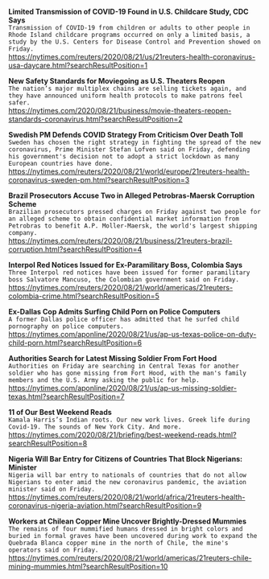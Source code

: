 **Limited Transmission of COVID-19 Found in U.S. Childcare Study, CDC Says**\
`Transmission of COVID-19 from children or adults to other people in Rhode Island childcare programs occurred on only a limited basis, a study by the U.S. Centers for Disease Control and Prevention showed on Friday.`\
https://nytimes.com/reuters/2020/08/21/us/21reuters-health-coronavirus-usa-daycare.html?searchResultPosition=1

**New Safety Standards for Moviegoing as U.S. Theaters Reopen**\
`The nation’s major multiplex chains are selling tickets again, and they have announced uniform health protocols to make patrons feel safer.`\
https://nytimes.com/2020/08/21/business/movie-theaters-reopen-standards-coronavirus.html?searchResultPosition=2

**Swedish PM Defends COVID Strategy From Criticism Over Death Toll**\
`Sweden has chosen the right strategy in fighting the spread of the new coronavirus, Prime Minister Stefan Lofven said on Friday, defending his government's decision not to adopt a strict lockdown as many European countries have done.`\
https://nytimes.com/reuters/2020/08/21/world/europe/21reuters-health-coronavirus-sweden-pm.html?searchResultPosition=3

**Brazil Prosecutors Accuse Two in Alleged Petrobras-Maersk Corruption Scheme**\
`Brazilian prosecutors pressed charges on Friday against two people for an alleged scheme to obtain confidential market information from Petrobras to benefit A.P. Moller-Maersk, the world's largest shipping company.`\
https://nytimes.com/reuters/2020/08/21/business/21reuters-brazil-corruption.html?searchResultPosition=4

**Interpol Red Notices Issued for Ex-Paramilitary Boss, Colombia Says**\
`Three Interpol red notices have been issued for former paramilitary boss Salvatore Mancuso, the Colombian government said on Friday.`\
https://nytimes.com/reuters/2020/08/21/world/americas/21reuters-colombia-crime.html?searchResultPosition=5

**Ex-Dallas Cop Admits Surfing Child Porn on Police Computers**\
`A former Dallas police officer has admitted that he surfed child pornography on police computers.`\
https://nytimes.com/aponline/2020/08/21/us/ap-us-texas-police-on-duty-child-porn.html?searchResultPosition=6

**Authorities Search for Latest Missing Soldier From Fort Hood**\
`Authorities on Friday are searching in Central Texas for another soldier who has gone missing from Fort Hood, with the man's family members and the U.S. Army asking the public for help. `\
https://nytimes.com/aponline/2020/08/21/us/ap-us-missing-soldier-texas.html?searchResultPosition=7

**11 of Our Best Weekend Reads**\
`Kamala Harris’s Indian roots. Our new work lives. Greek life during Covid-19. The sounds of New York City. And more.`\
https://nytimes.com/2020/08/21/briefing/best-weekend-reads.html?searchResultPosition=8

**Nigeria Will Bar Entry for Citizens of Countries That Block Nigerians: Minister**\
`Nigeria will bar entry to nationals of countries that do not allow Nigerians to enter amid the new coronavirus pandemic, the aviation minister said on Friday. `\
https://nytimes.com/reuters/2020/08/21/world/africa/21reuters-health-coronavirus-nigeria-aviation.html?searchResultPosition=9

**Workers at Chilean Copper Mine Uncover Brightly-Dressed Mummies**\
`The remains of four mummified humans dressed in bright colors and buried in formal graves have been uncovered during work to expand the Quebrada Blanca copper mine in the north of Chile, the mine's operators said on Friday.`\
https://nytimes.com/reuters/2020/08/21/world/americas/21reuters-chile-mining-mummies.html?searchResultPosition=10

